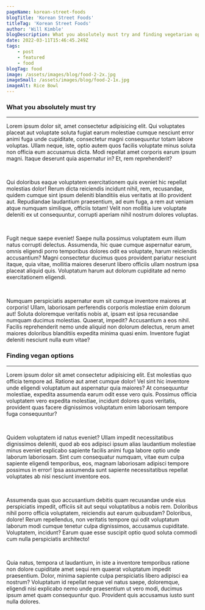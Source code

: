 ```yaml
---
pageName: korean-street-foods
blogTitle: 'Korean Street Foods'
titleTag: 'Korean Street Foods'
author: 'Will Kimble'
blogDescription: What you absolutely must try and finding vegetarian options.
date: 2022-03-11T15:46:45.249Z
tags:
    - post
    - featured
    - food
blogTag: food
image: /assets/images/blog/food-2-2x.jpg
imageSmall: /assets/images/blog/food-2-1x.jpg
imageAlt: Rice Bowl
---
```


<h3 class="blog-post__sub-heading revealFade">What you absolutely must try</h3>
<hr class="blog-post__divider revealFade">
<div class="blog-post__description revealFade">
    <p>Lorem ipsum dolor sit, amet consectetur adipisicing elit. Qui voluptates
        placeat aut voluptate soluta fugiat earum molestiae cumque nesciunt error animi fuga unde
        cupiditate,
        consectetur magni consequuntur totam labore voluptas.
        Ullam neque, iste, optio autem quos facilis voluptate minus soluta non officia eum accusamus
        dicta.
        Modi
        repellat amet corporis earum ipsum magni. Itaque deserunt quia aspernatur in? Et, rem
        reprehenderit?
    </p><br>
    <p>Qui doloribus eaque voluptatem exercitationem quis eveniet hic repellat molestias dolor! Rerum
        dicta
        reiciendis incidunt nihil, rem, recusandae, quidem cumque sint ipsum deleniti blanditiis eius
        veritatis
        at illo provident aut.
        Repudiandae laudantium praesentium, ad eum fuga, a rem aut veniam atque numquam similique,
        officiis
        totam! Velit non mollitia iure voluptate deleniti ex ut consequuntur, corrupti aperiam nihil
        nostrum
        dolores voluptas.
    </p><br>
    <p>Fugit neque saepe eveniet! Saepe nulla possimus voluptatem eum illum natus corrupti delectus.
        Assumenda,
        hic quae cumque aspernatur earum, omnis eligendi porro temporibus dolores odit ea voluptate,
        harum
        reiciendis accusantium?
        Magni consectetur ducimus quos provident pariatur nesciunt itaque, quia vitae, mollitia maiores
        deserunt
        libero officiis ullam nostrum ipsa placeat aliquid quis. Voluptatum harum aut dolorum cupiditate
        ad
        nemo
        exercitationem eligendi.
    </p><br>
    <p>Numquam perspiciatis aspernatur eum sit cumque inventore maiores at corporis! Ullam, laboriosam
        perferendis corporis molestiae enim dolorum aut! Soluta doloremque veritatis nobis at, ipsam est
        ipsa
        recusandae numquam ducimus molestias.
        Quaerat, impedit? Accusantium a eos nihil. Facilis reprehenderit nemo unde aliquid non dolorum
        delectus,
        rerum amet maiores doloribus blanditiis expedita minima quasi enim. Inventore fugiat deleniti
        nesciunt
        nulla eum vitae?
    </p>
</div>
<h3 class="blog-post__sub-heading revealFade">Finding vegan options</h3>
<hr class="blog-post__divider revealFade">
<div class="blog-post__description revealFade">
    <p>Lorem ipsum dolor sit amet consectetur adipisicing elit. Est molestias quo
        officia tempore ad. Ratione aut amet cumque dolor! Vel sint hic inventore unde eligendi
        voluptatum
        aut
        aspernatur quia maiores?
        At consequuntur molestiae, expedita assumenda earum odit esse vero quis. Possimus officia
        voluptatem
        vero expedita molestiae, incidunt dolores quos veritatis, provident quas facere dignissimos
        voluptatum
        enim laboriosam tempore fuga consequuntur?
    </p><br>
    <p>Quidem voluptatem id natus eveniet? Ullam impedit necessitatibus dignissimos deleniti, quod ab
        eos
        adipisci ipsum alias laudantium molestiae minus eveniet explicabo sapiente facilis animi fuga
        labore
        optio unde laborum laboriosam.
        Sint cum consequatur numquam, vitae eum culpa sapiente eligendi temporibus, eos, magnam
        laboriosam
        adipisci tempore possimus in error! Ipsa assumenda sunt sapiente necessitatibus repellat
        voluptates
        ab
        nisi nesciunt inventore eos.
    </p><br>
    <p>Assumenda quas quo accusantium debitis quam recusandae unde eius perspiciatis impedit, officiis
        sit
        aut
        sequi voluptatibus a nobis rem. Doloribus nihil porro officia voluptatem, reiciendis aut earum
        quibusdam? Doloribus, dolore!
        Rerum repellendus, non veritatis tempore qui odit voluptatum laborum modi cumque tenetur culpa
        dignissimos, accusamus cupiditate. Voluptatem, incidunt? Earum quae esse suscipit optio quod
        soluta
        commodi cum nulla perspiciatis architecto!
    </p><br>
    <p>Quia natus, tempora ut laudantium, in iste a inventore temporibus ratione non dolore cupiditate
        amet
        sequi rem quaerat voluptatum impedit praesentium. Dolor, minima sapiente culpa perspiciatis
        libero
        adipisci ea nostrum?
        Voluptatum id repellat neque vel natus saepe, doloremque, eligendi nisi explicabo nemo unde
        praesentium
        ut vero modi, ducimus ipsum amet quam consequuntur quo. Provident quis accusamus iusto sunt
        nulla
        dolores.
    </p>
</div>